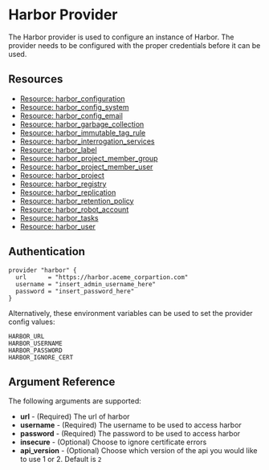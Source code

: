 # Harbor Provider
The Harbor provider is used to configure an instance of Harbor. The provider needs to be configured with the proper credentials before it can be used.

## Resources
* [Resource: harbor_configuration](resources/configuration.md)
* [Resource: harbor_config_system](resources/config_system.md)
* [Resource: harbor_config_email](resources/config_email.md)
* [Resource: harbor_garbage_collection](resources/garbage_collection.md)
* [Resource: harbor_immutable_tag_rule](resources/immutable_tag_rule.md)
* [Resource: harbor_interrogation_services](resources/interrogation_services.md)
* [Resource: harbor_label](resources/label.md)
* [Resource: harbor_project_member_group](resources/project_member_group.md)
* [Resource: harbor_project_member_user](resources/project_member_user.md)
* [Resource: harbor_project](resources/project.md)
* [Resource: harbor_registry](resources/registry.md)
* [Resource: harbor_replication](resources/replication.md)
* [Resource: harbor_retention_policy](resources/retention_policy.md)
* [Resource: harbor_robot_account](resources/robot_account.md)
* [Resource: harbor_tasks](resources/tasks.md)
* [Resource: harbor_user](resources/user.md)

## Authentication
```hcl
provider "harbor" {
  url      = "https://harbor.aceme_corpartion.com"
  username = "insert_admin_username_here"
  password = "insert_password_here"
}
```

Alternatively, these environment variables can be used to set the provider config values:
```
HARBOR_URL
HARBOR_USERNAME
HARBOR_PASSWORD
HARBOR_IGNORE_CERT
```

## Argument Reference
The following arguments are supported:

* **url** - (Required) The url of harbor
* **username** - (Required) The username to be used to access harbor
* **password** - (Required) The password to be used to access harbor
* **insecure** - (Optional) Choose to ignore certificate errors
* **api_version** - (Optional) Choose which version of the api you would like to use 1 or 2. Default is `2`
